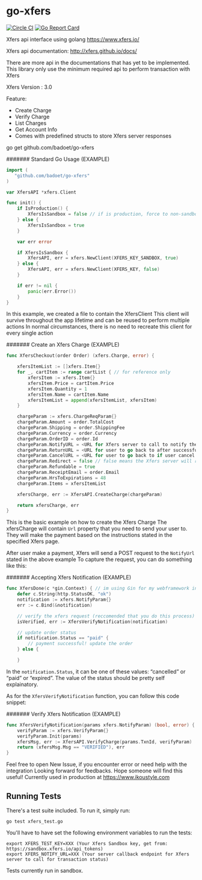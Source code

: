 go-xfers
========

[![Circle CI](https://circleci.com/gh/badoet/go-xfers/tree/master.svg?style=svg)](https://circleci.com/gh/badoet/go-xfers/tree/master)
[![Go Report Card](https://goreportcard.com/badge/github.com/badoet/go-xfers)](https://goreportcard.com/report/github.com/badoet/go-xfers)

Xfers api interface using golang
https://www.xfers.io/

Xfers api documentation:
http://xfers.github.io/docs/

There are more api in the documentations that has yet to be implemented.
This library only use the minimum required api to perform transaction with Xfers

Xfers Version : 3.0

Feature:
- Create Charge
- Verify Charge
- List Charges
- Get Account Info
- Comes with predefined structs to store Xfers server responses


go get github.com/badoet/go-xfers

####### Standard Go Usage (EXAMPLE)
```go
import (
   "github.com/badoet/go-xfers"
)

var XfersAPI *xfers.Client

func init() {
	if IsProduction() {
		XfersIsSandbox = false // if is production, force to non-sandbox
	} else {
		XfersIsSandbox = true
	}

	var err error

	if XfersIsSandbox {
		XfersAPI, err = xfers.NewClient(XFERS_KEY_SANDBOX, true)
	} else {
		XfersAPI, err = xfers.NewClient(XFERS_KEY, false)
	}

	if err != nil {
		panic(err.Error())
	}
}
```

In this example, we created a file to contain the XfersClient
This client will survive throughout the app lifetime and can be reused to perform multiple actions
In normal circumstances, there is no need to recreate this client for every single action

####### Create an Xfers Charge (EXAMPLE)
```go
func XfersCheckout(order Order) (xfers.Charge, error) {

	xfersItemList := []xfers.Item{}
	for _, cartItem := range cartList { // for reference only
		xfersItem := xfers.Item{}
		xfersItem.Price = cartItem.Price
		xfersItem.Quantity = 1
		xfersItem.Name = cartItem.Name
		xfersItemList = append(xfersItemList, xfersItem)
	}

	chargeParam := xfers.ChargeReqParam{}
	chargeParam.Amount = order.TotalCost
	chargeParam.Shipping = order.ShippingFee
	chargeParam.Currency = order.Currency
	chargeParam.OrderID = order.Id
	chargeParam.NotifyURL = <URL for Xfers server to call to notify the transaction status>
	chargeParam.ReturnURL = <URL for user to go back to after successful transaction>
	chargeParam.CancelURL = <URL for user to go back to if user cancel the transaction>
	chargeParam.Redirect = false // false means the Xfers server will return us JSON response instead of redirecting directly to the Xfers page
	chargeParam.Refundable = true
	chargeParam.ReceiptEmail = order.Email
	chargeParam.HrsToExpirations = 48
	chargeParam.Items = xfersItemList

	xfersCharge, err := XfersAPI.CreateCharge(chargeParam)

	return xfersCharge, err
}
```

This is the basic example on how to create the Xfers Charge
The xfersCharge will contain `Url` property that you need to send your user to.
They will make the payment based on the instructions stated in the specified Xfers page.

After user make a payment, Xfers will send a POST request to the `NotifyUrl` stated in the above example
To capture the request, you can do something like this:

####### Accepting Xfers Notification (EXAMPLE)
```go
func XfersDone(c *gin.Context) { // im using Gin for my webframework in this example
	defer c.String(http.StatusOK, "ok")
	notification := xfers.NotifyParam{}
	err := c.Bind(&notification)

	// verify the xfers request (reccomended that you do this process)
	isVerified, err := XfersVerifyNotification(notification)

	// update order status
	if notification.Status == "paid" {
		// payment successful! update the order
	} else {

	}

```

In the `notification.Status`, it can be one of these values: “cancelled” or “paid” or “expired”.
The value of the status should be pretty self explainatory.


As for the `XfersVerifyNotification` function, you can follow this code snippet:

####### Verify Xfers Notification (EXAMPLE)
```go
func XfersVerifyNotification(params xfers.NotifyParam) (bool, error) {
	verifyParam := xfers.VerifyParam{}
	verifyParam.Init(params)
	xfersMsg, err := XfersAPI.VerifyCharge(params.TxnId, verifyParam)
	return (xfersMsg.Msg == "VERIFIED"), err
}

```

Feel free to open New Issue, if you encounter error or need help with the integration
Looking forward for feedbacks. Hope someone will find this useful!
Currently used in production at https://www.ikoustyle.com

Running Tests
---
There's a test suite included.  To run it, simply run:

    go test xfers_test.go

You'll have to have set the following environment variables to run the tests:

    export XFERS_TEST_KEY=XXX (Your Xfers Sandbox key, get from: https://sandbox.xfers.io/api_tokens)
    export XFERS_NOTIFY_URL=XXX (Your server callback endpoint for Xfers server to call for transaction status)

Tests currently run in sandbox.
